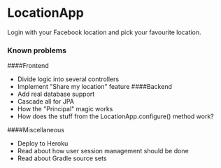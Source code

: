 # LocationApp
Login with your Facebook location and pick your favourite location.

### Known problems
####Frontend
* Divide logic into several controllers
* Implement "Share my location" feature
####Backend
* Add real database support
* Cascade all for JPA
* How the "Principal" magic works
* How does the stuff from the LocationApp.configure() method work?

####Miscellaneous
 * Deploy to Heroku
 * Read about how user session management should be done
 * Read about Gradle source sets